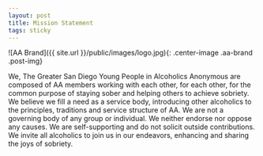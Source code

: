 ```yaml
---
layout: post
title: Mission Statement
tags: sticky
---
```

![AA Brand]({{ site.url }}/public/images/logo.jpg){: .center-image .aa-brand .post-img}

We, The Greater San Diego Young People in Alcoholics Anonymous are composed of AA members working with each other, for each other, for the common purpose of staying sober and helping others to achieve sobriety. We believe we fill a need as a service body, introducing other alcoholics to the principles, traditions and service structure of AA. We are not a governing body of any group or individual. We neither endorse nor oppose any causes. We are self-supporting and do not solicit outside contributions. We invite all alcoholics to join us in our endeavors, enhancing and sharing the joys of sobriety.
